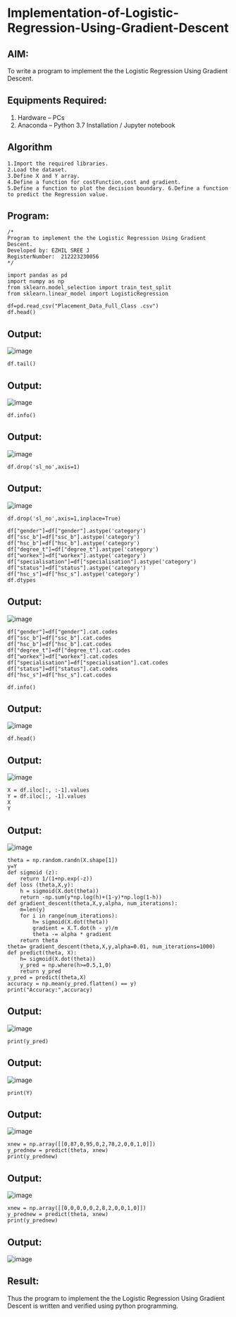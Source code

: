 # Implementation-of-Logistic-Regression-Using-Gradient-Descent

## AIM:
To write a program to implement the the Logistic Regression Using Gradient Descent.

## Equipments Required:
1. Hardware – PCs
2. Anaconda – Python 3.7 Installation / Jupyter notebook

## Algorithm

```
1.Import the required libraries.
2.Load the dataset.
3.Define X and Y array.
4.Define a function for costFunction,cost and gradient.
5.Define a function to plot the decision boundary. 6.Define a function to predict the Regression value.
```
## Program:
```
/*
Program to implement the the Logistic Regression Using Gradient Descent.
Developed by: EZHIL SREE J
RegisterNumber:  212223230056
*/
```
```
import pandas as pd 
import numpy as np
from sklearn.model_selection import train_test_split
from sklearn.linear_model import LogisticRegression
```
```
df=pd.read_csv("Placement_Data_Full_Class .csv")
df.head()
```
## Output:

![image](https://github.com/user-attachments/assets/68f26053-14a6-4a3c-abc4-bb890301ec2a)
```
df.tail()
```
## Output:

![image](https://github.com/user-attachments/assets/76d14937-5ddd-4dd4-8287-df89180a88d6)
```
df.info()
```
## Output:

![image](https://github.com/user-attachments/assets/21434dae-a403-4ee4-8d69-492ba6b2ab62)
```
df.drop('sl_no',axis=1)
```
## Output:

![image](https://github.com/user-attachments/assets/36dd9395-7961-4e91-86f4-7b1ac98c79f4)
```
df.drop('sl_no',axis=1,inplace=True)
```
```
df["gender"]=df["gender"].astype('category')
df["ssc_b"]=df["ssc_b"].astype('category')
df["hsc_b"]=df["hsc_b"].astype('category')
df["degree_t"]=df["degree_t"].astype('category')
df["workex"]=df["workex"].astype('category')
df["specialisation"]=df["specialisation"].astype('category')
df["status"]=df["status"].astype('category')
df["hsc_s"]=df["hsc_s"].astype('category')
df.dtypes
```
## Output:

![image](https://github.com/user-attachments/assets/f8cdf7a0-6b3c-4c3c-a890-932d593c4d36)
```
df["gender"]=df["gender"].cat.codes
df["ssc_b"]=df["ssc_b"].cat.codes
df["hsc_b"]=df["hsc_b"].cat.codes
df["degree_t"]=df["degree_t"].cat.codes
df["workex"]=df["workex"].cat.codes
df["specialisation"]=df["specialisation"].cat.codes
df["status"]=df["status"].cat.codes
df["hsc_s"]=df["hsc_s"].cat.codes 
```
```
df.info()
```
## Output:

![image](https://github.com/user-attachments/assets/bad44f3c-7f70-4b82-95e5-294edf81e7ac)
```
df.head()
```
## Output:

![image](https://github.com/user-attachments/assets/f31c2530-9bfd-4873-ac9f-864d186f99e4)

```
X = df.iloc[:, :-1].values
Y = df.iloc[:, -1].values
X
Y
```
## Output:

![image](https://github.com/user-attachments/assets/60b78cd7-a652-4a1c-92fe-194d4569e6f9)

```
theta = np.random.randn(X.shape[1])
y=Y
def sigmoid (z):
    return 1/(1+np.exp(-z))
def loss (theta,X,y):
    h = sigmoid(X.dot(theta))
    return -np.sum(y*np.log(h)+(1-y)*np.log(1-h))
def gradient_descent(theta,X,y,alpha, num_iterations):
    m=len(y)
    for i in range(num_iterations):
        h= sigmoid(X.dot(theta))
        gradient = X.T.dot(h - y)/m
        theta -= alpha * gradient 
    return theta
theta= gradient_descent(theta,X,y,alpha=0.01, num_iterations=1000)
def predict(theta, X):
    h= sigmoid(X.dot(theta))
    y_pred = np.where(h>=0.5,1,0)
    return y_pred
y_pred = predict(theta,X)
accuracy = np.mean(y_pred.flatten() == y)
print("Accuracy:",accuracy)
```
## Output:

![image](https://github.com/user-attachments/assets/c1bc4404-29e2-4dc1-83d8-e119d878ee8f)
```
print(y_pred)
```
## Output:

![image](https://github.com/user-attachments/assets/c2a25c3d-43dd-4ce5-b8d9-310ceee2817b)
```
print(Y)
```
## Output:

![image](https://github.com/user-attachments/assets/40a2be56-fc52-4db8-994b-be23fee2c994)
```
xnew = np.array([[0,87,0,95,0,2,78,2,0,0,1,0]])
y_prednew = predict(theta, xnew)
print(y_prednew)
```
## Output:

![image](https://github.com/user-attachments/assets/d849c110-cf4a-4733-a1a3-7a635258a763)
```
xnew = np.array([[0,0,0,0,0,2,8,2,0,0,1,0]])
y_prednew = predict(theta, xnew)
print(y_prednew)
```
## Output:

![image](https://github.com/user-attachments/assets/5835b3dc-f6c2-4a10-8b35-2a542b056899)




## Result:
Thus the program to implement the the Logistic Regression Using Gradient Descent is written and verified using python programming.

